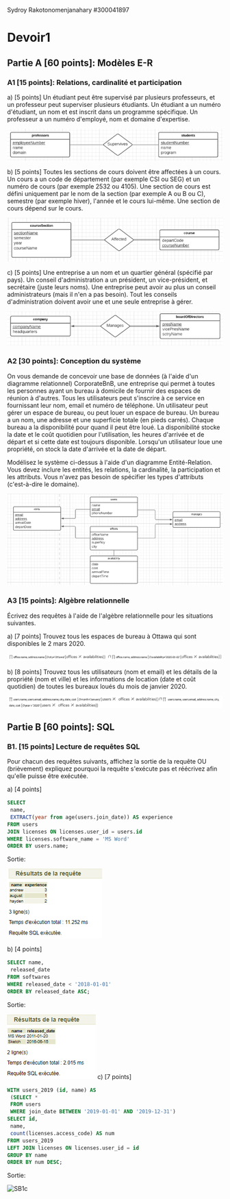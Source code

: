Sydroy Rakotonomenjanahary
#300041897

# Devoir1

## Partie A [60 points]: Modèles E-R

### A1 [15 points]: Relations, cardinalité et participation

a) [5 points] Un étudiant peut être supervisé par plusieurs professeurs, et un professeur peut
superviser plusieurs étudiants. Un étudiant a un numéro d'étudiant, un nom et est inscrit dans
un programme spécifique. Un professeur a un numéro d'employé, nom et domaine d'expertise.

![Diagram1](https://github.com/Rjvsydroy/Devoir1/blob/main/diagram1.png?raw=true)

b) [5 points] Toutes les sections de cours doivent être affectées à un cours. Un cours a un code
de département (par exemple CSI ou SEG) et un numéro de cours (par exemple 2532 ou 4105).
Une section de cours est défini uniquement par le nom de la section (par exemple A ou B ou C),
semestre (par exemple hiver), l'année et le cours lui-même. Une section de cours dépend sur le
cours.

![Diagram2](https://github.com/Rjvsydroy/Devoir1/blob/main/diagram2.png?raw=true)

c) [5 points]
Une entreprise a un nom et un quartier général (spécifié par pays). Un conseil d'administration a
un président, un vice-président, et secrétaire (juste leurs noms). Une entreprise peut avoir au
plus un conseil administrateurs (mais il n'en a pas besoin). Tout les conseils d'administration
doivent avoir une et une seule entreprise à gérer.

![Diagram3](https://github.com/Rjvsydroy/Devoir1/blob/main/diagram3.png)

### A2 [30 points]: Conception du système

On vous demande de concevoir une base de données (à l'aide d'un diagramme relationnel)
CorporateBnB, une entreprise qui permet à toutes les personnes ayant un bureau à domicile de
fournir des espaces de réunion à d'autres. Tous les utilisateurs peut s'inscrire à ce service en
fournissant leur nom, email et numéro de téléphone. Un utilisateur peut gérer un espace de
bureau, ou peut louer un espace de bureau. Un bureau a un nom, une adresse et une superficie
totale (en pieds carrés). Chaque bureau a la disponibilité pour quand il peut être loué. La
disponibilité stocke la date et le coût quotidien pour l'utilisation, les heures d'arrivée et de départ
et si cette date est toujours disponible. Lorsqu'un utilisateur loue une propriété, on stock la date
d'arrivée et la date de départ.

Modélisez le système ci-dessus à l'aide d'un diagramme Entité-Relation. Vous devez inclure les
entités, les relations, la cardinalité, la participation et les attributs. Vous n'avez pas besoin de
spécifier les types d'attributs (c'est-à-dire le domaine).

![DR](https://github.com/Rjvsydroy/Devoir1/blob/main/relationnalDiagram.png)

### A3 [15 points]: Algèbre relationnelle

Écrivez des requêtes à l'aide de l'algèbre relationnelle pour les situations suivantes.

a) [7 points] Trouvez tous les espaces de bureau à Ottawa qui sont disponibles le 2 mars 2020.

![AR1](https://github.com/Rjvsydroy/Devoir1/blob/main/algebreRelationnelle1.png)

b) [8 points] Trouvez tous les utilisateurs (nom et email) et les détails de la propriété (nom et
ville) et les informations de location (date et coût quotidien) de toutes les bureaux loués du mois
de janvier 2020.

![AR2](https://github.com/Rjvsydroy/Devoir1/blob/main/algebreRelationnelle2.png)

## Partie B [60 points]: SQL

### B1. [15 points] Lecture de requêtes SQL

Pour chacun des requêtes suivants, affichez la sortie de la requête OU (brièvement) expliquez
pourquoi la requête s'exécute pas et réécrivez afin qu'elle puisse être exécutée.

a) [4 points]

```sql
SELECT
 name,
 EXTRACT(year from age(users.join_date)) AS experience
FROM users
JOIN licenses ON licenses.user_id = users.id
WHERE licenses.software_name = 'MS Word'
ORDER BY users.name;
```
Sortie:

![SB1](https://github.com/Rjvsydroy/Devoir1/blob/main/B1a.png)

b) [4 points]

```sql 
SELECT name,
 released_date
FROM softwares
WHERE released_date < '2018-01-01'
ORDER BY released_date ASC;
```

Sortie:

![SB1b](https://github.com/Rjvsydroy/Devoir1/blob/main/B1b.png)
c) [7 points]

```sql
WITH users_2019 (id, name) AS
 (SELECT *
 FROM users
 WHERE join_date BETWEEN '2019-01-01' AND '2019-12-31')
SELECT id,
 name,
 count(licenses.access_code) AS num
FROM users_2019
LEFT JOIN licenses ON licenses.user_id = id
GROUP BY name
ORDER BY num DESC;
```
Sortie:

![SB1c]()



